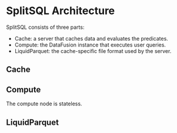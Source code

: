 # SplitSQL Architecture

SplitSQL consists of three parts: 
- Cache: a server that caches data and evaluates the predicates.
- Compute: the DataFusion instance that executes user queries. 
- LiquidParquet: the cache-specific file format used by the server. 

## Cache

## Compute
The compute node is stateless.

## LiquidParquet
